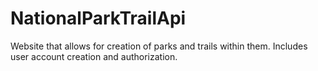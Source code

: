 # NationalParkTrailApi
Website that allows for creation of parks and trails within them. Includes user account creation and authorization.
